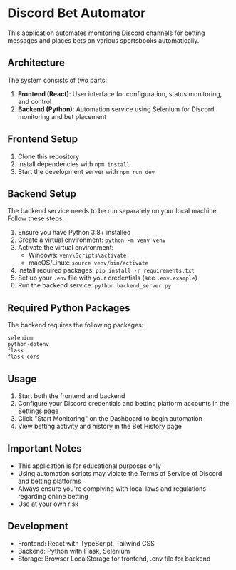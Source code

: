 
# Discord Bet Automator

This application automates monitoring Discord channels for betting messages and places bets on various sportsbooks automatically.

## Architecture

The system consists of two parts:

1. **Frontend (React)**: User interface for configuration, status monitoring, and control
2. **Backend (Python)**: Automation service using Selenium for Discord monitoring and bet placement

## Frontend Setup

1. Clone this repository
2. Install dependencies with `npm install`
3. Start the development server with `npm run dev`

## Backend Setup

The backend service needs to be run separately on your local machine. Follow these steps:

1. Ensure you have Python 3.8+ installed
2. Create a virtual environment: `python -m venv venv`
3. Activate the virtual environment:
   - Windows: `venv\Scripts\activate`
   - macOS/Linux: `source venv/bin/activate`
4. Install required packages: `pip install -r requirements.txt`
5. Set up your `.env` file with your credentials (see `.env.example`)
6. Run the backend service: `python backend_server.py`

## Required Python Packages

The backend requires the following packages:

```
selenium
python-dotenv
flask
flask-cors
```

## Usage

1. Start both the frontend and backend
2. Configure your Discord credentials and betting platform accounts in the Settings page
3. Click "Start Monitoring" on the Dashboard to begin automation
4. View betting activity and history in the Bet History page

## Important Notes

- This application is for educational purposes only
- Using automation scripts may violate the Terms of Service of Discord and betting platforms
- Always ensure you're complying with local laws and regulations regarding online betting
- Use at your own risk

## Development

- Frontend: React with TypeScript, Tailwind CSS
- Backend: Python with Flask, Selenium
- Storage: Browser LocalStorage for frontend, .env file for backend

